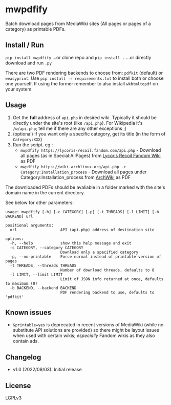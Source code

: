 # mwpdfify
Batch download pages from MediaWiki sites (All pages or pages of a category) as printable PDFs. 

## Install / Run
`pip install mwpdfify`
...or clone repo and `pip install .` 
...or directly download and run `.py`

There are two PDF rendering backends to choose from: `pdfkit` (default) or `weasyprint`. Use `pip install -r requirements.txt` to install both or choose one yourself. If using the former remember to also install `wkhtmltopdf` on your system.

## Usage
1. Get the **full** address of `api.php` in desired wiki. Typically it should be directly under the site's root (like `/api.php`). For Wikipedia it's `/w/api.php`; tell me if there are any other exceptions ;)
2. (optional) If you want only a specific category, get its title (in the form of `Category:XXX`)
3. Run the script. eg.:
   - `mwpdfify https://lycoris-recoil.fandom.com/api.php` - Download all pages (as in Special:AllPages) from [Lycoris Recoil Fandom Wiki](https://lycoris-recoil.fandom.com/) as PDF
   - `mwpdfify https://wiki.archlinux.org/api.php -c Category:Installation_process` - Download all pages under Category:Installation_process from [ArchWiki](https://wiki.archlinux.org/) as PDF

The downloaded PDFs should be avaliable in a folder marked with the site's domain name in the current directory. 

See below for other parameters:
```
usage: mwpdfify [-h] [-c CATEGORY] [-p] [-t THREADS] [-l LIMIT] [-b BACKEND] url

positional arguments:
  url                   API (api.php) address of destination site

options:
  -h, --help            show this help message and exit
  -c CATEGORY, --category CATEGORY
                        Download only a specified category
  -p, --no-printable    Force normal instead of printable version of pages
  -t THREADS, --threads THREADS
                        Number of download threads, defaults to 8
  -l LIMIT, --limit LIMIT
                        Limit of JSON info returned at once, defaults to maximum (0)
  -b BACKEND, --backend BACKEND
                        PDF rendering backend to use, defaults to 'pdfkit'
```
## Known issues
- `&printable=yes` is deprecated in recent versions of MediaWiki (while no substitute API solutions are provided) so there might be layout issues when used with certain wikis; *especially* Fandom wikis as they also contain ads. 

## Changelog
- v1.0 (2022/09/03): Initial release

## License
LGPLv3
